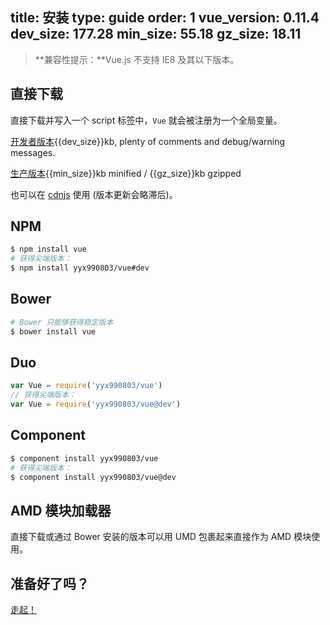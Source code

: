 title: 安装
type: guide
order: 1
vue_version: 0.11.4
dev_size: 177.28
min_size: 55.18
gz_size: 18.11
---

> **兼容性提示：**Vue.js 不支持 IE8 及其以下版本。

## 直接下载

直接下载并写入一个 script 标签中，`Vue` 就会被注册为一个全局变量。

<div id="downloads">
<a class="button" href="https://raw.github.com/yyx990803/vue/{{vue_version}}/dist/vue.js" download>开发者版本</a><span class="light info">{{dev_size}}kb, plenty of comments and debug/warning messages.</span>

<a class="button" href="https://raw.github.com/yyx990803/vue/{{vue_version}}/dist/vue.min.js" download>生产版本</a><span class="light info">{{min_size}}kb minified / {{gz_size}}kb gzipped</span>
</div>

也可以在 [cdnjs](//cdnjs.cloudflare.com/ajax/libs/vue/{{vue_version}}/vue.min.js) 使用 (版本更新会略滞后)。

## NPM

``` bash
$ npm install vue
# 获得尖端版本：
$ npm install yyx990803/vue#dev
```

## Bower

``` bash
# Bower 只能够获得稳定版本
$ bower install vue
```

## Duo

```js
var Vue = require('yyx990803/vue')
// 获得尖端版本：
var Vue = require('yyx990803/vue@dev')
```

## Component

``` bash
$ component install yyx990803/vue
# 获得尖端版本：
$ component install yyx990803/vue@dev
```

## AMD 模块加载器

直接下载或通过 Bower 安装的版本可以用 UMD 包裹起来直接作为 AMD 模块使用。

## 准备好了吗？

[走起！](/guide/)